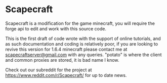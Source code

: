 Scapecraft
==========

Scapecraft is a modification for the game minecraft, you will require the forge api to edit and work with this source code.

This is the first draft of code wrote with the support of online tutorials, and as such documentation and coding is relatively poor, if you are looking to revive this version for 1.6.4 minecraft please contact me at scapecraftserver@gmail.com with any queries. 
"potato" is where the client and common proxies are stored, it is bad name I know.

Check out our subreddit for the project at https://www.reddit.com/r/Scapecraft/ for up to date news.
